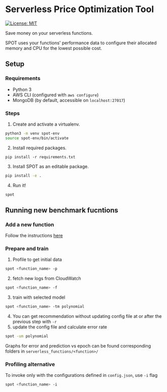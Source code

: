 # Serverless Price Optimization Tool

[![License: MIT](https://img.shields.io/badge/License-MIT-yellow.svg)](LICENSE)

Save money on your serverless functions.

SPOT uses your functions' performance data to configure their allocated memory and CPU for the lowest possible cost.

## Setup

### Requirements
- Python 3
- AWS CLI (configured with `aws configure`)
- MongoDB (by default, accessible on `localhost:27017`)

### Steps
1. Create and activate a virtualenv.
```bash
python3 -m venv spot-env
source spot-env/bin/activate
```

2. Install required packages.
```
pip install -r requirements.txt
```

3. Install SPOT as an editable package.
```bash
pip install -e .
```

4. Run it!
```bash
spot
```

## Running new benchmark fucntions
### Add a new function
Follow the instructions [here](./spot/serverless_functions/README.md)
### Prepare and train
1. Profile to get initial data 
```bash
spot <function_name> -p
```
2. fetch new logs from CloudWatch
```bash
spot <function_name> -f
```
3. train with selected model
```bash
spot <function_name> -tm polynomial
```
4. You can get recommendation without updating config file at or after the previous step with `-r`
5. update the config file and calculate error rate
```bash
spot -um polynomial
```
Graphs for error and prediction vs epoch can be found corresponding folders in `serverless_functions/<function>/`

### Profiling alternative
To invoke only with the configurations defined in `config.json`, use `-i` flag
```bash
spot <function_name> -i
```
